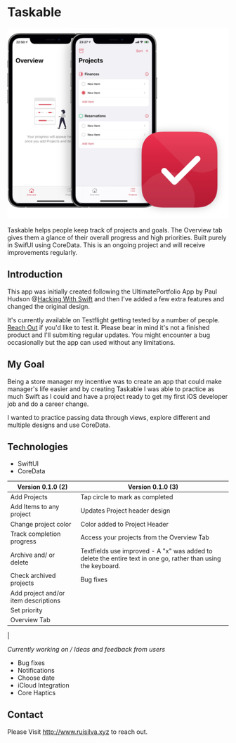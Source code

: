 # Taskable

![Taskable Preview](taskable-preview.jpg)

Taskable helps people keep track of projects and goals. The Overview tab gives them a glance of their overall progress and high priorities. Built purely in SwifUI using CoreData. This is an ongoing project and will receive improvements regularly. 



## Introduction

This app was initially created following the UltimatePortfolio App by Paul Hudson @[Hacking With Swift](https://www.hackingwithswift.com) and then I've added a few extra features and changed the original design.

It's currently available on Testflight getting tested by a number of people. [Reach Out]() if you'd like to test it. Please bear in mind it's not a finished product and I'll submiting regular updates. You might encounter a bug occasionally but the app can used without any limitations.


## My Goal

Being a store manager my incentive was to create an app that could make manager's life easier and by creating Taskable I was able to practice as much Swift as I could and have a project ready to get my first iOS developer job and do a career change. 

I wanted to practice passing data through views, explore different and multiple designs and use CoreData.

## Technologies

* SwiftUI
* CoreData

Version 0.1.0 (2) | Version 0.1.0 (3) 
------------ | -------------
Add Projects | Tap circle to mark as completed
Add Items to any project | Updates Project header design
Change project color | Color added to Project Header
Track completion progress | Access your projects from the Overview Tab
Archive and/ or delete | Textfields use improved -  A "x" was added to delete the entire text in one go, rather than using the keyboard. 
Check archived projects | Bug fixes
Add project and/or item descriptions |
Set priority |
Overview Tab |
 |

*Currently working on / Ideas and feedback from users*
* Bug fixes
* Notifications
* Choose date
* iCloud Integration
* Core Haptics

## Contact

Please Visit http://www.ruisilva.xyz to reach out.

